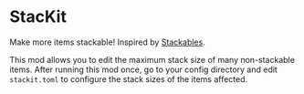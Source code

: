 # StacKit
Make more items stackable! Inspired by [Stackables](https://modrinth.com/mod/stackables).

This mod allows you to edit the maximum stack size of many non-stackable items. After running this mod once, go to your config directory and edit `stackit.toml` to configure the stack sizes of the items affected.